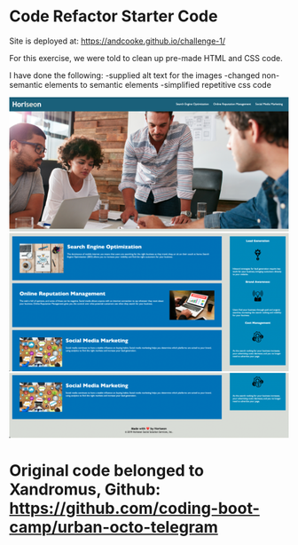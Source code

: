 # Code Refactor Starter Code
Site is deployed at: https://andcooke.github.io/challenge-1/

For this exercise, we were told to clean up pre-made HTML and CSS code. 

I have done the following:
    -supplied alt text for the images 
    -changed non-semantic elements to semantic elements
    -simplified repetitive css code


!["screenshot of the site"](./assets/images/screenshot-1.png)
!["screenshot of the site"](./assets/images/screenshot-2.png)
!["screenshot of the site"](./assets/images/screenshot-3.png)


# Original code belonged to Xandromus, Github: https://github.com/coding-boot-camp/urban-octo-telegram